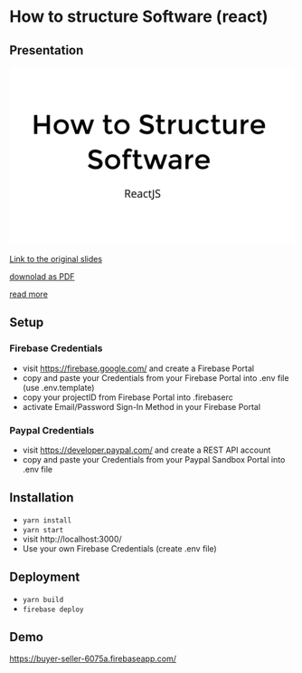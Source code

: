 # How to structure Software (react) 

## Presentation

![slide01](documentation/images/slide01.png)

[Link to the original slides](https://slides.com/florianboehmak/deck)

[downolad as PDF](documentation/How-to-structure-Software-(ReactJS).pdf)

[read more](documentation/README.md)

## Setup

### Firebase Credentials

- visit https://firebase.google.com/ and create a Firebase Portal
- copy and paste your Credentials from your Firebase Portal into .env file (use .env.template)
- copy your projectID from Firebase Portal into .firebaserc
- activate Email/Password Sign-In Method in your Firebase Portal


### Paypal Credentials

- visit https://developer.paypal.com/ and create a REST API account
- copy and paste your Credentials from your Paypal Sandbox Portal into .env file 

## Installation

- `yarn install`
- `yarn start`
- visit http://localhost:3000/
- Use your own Firebase Credentials (create .env file)

## Deployment

- `yarn build`
- `firebase deploy`

## Demo

https://buyer-seller-6075a.firebaseapp.com/



